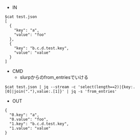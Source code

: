 - IN
```
$cat test.json
[
  {
    "key": "a",
    "value": "foo"
  },
  {
    "key": "b.c.d.test.key",
    "value": "value"
  }
]
```

- CMD
  - slurpからのfrom_entriesでいける
```
$cat test.json | jq --stream -c 'select(length==2)|{key:.[0]|join("."),value:.[1]}' | jq -s 'from_entries'
```

- OUT
```
{
  "0.key": "a",
  "0.value": "foo",
  "1.key": "b.c.d.test.key",
  "1.value": "value"
}
```

